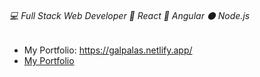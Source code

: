 ###### 💻 Full Stack Web Developer 🔵 React 🔴 Angular ⚫ Node.js
- My Portfolio: https://galpalas.netlify.app/
- [My Portfolio](https://galpalas.netlify.app/)
